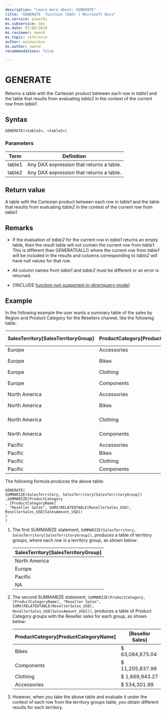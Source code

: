 ```yaml
---
description: "Learn more about: GENERATE"
title: "GENERATE  function (DAX) | Microsoft Docs"
ms.service: powerbi 
ms.subservice: dax 
ms.date: 07/08/2020
ms.reviewer: owend
ms.topic: reference
author: minewiskan
ms.author: owend 
recommendations: false

---
```

# GENERATE

Returns a table with the Cartesian product between each row in *table1* and the table that results from evaluating *table2* in the context of the current row from *table1*.  
  
## Syntax  
  
```dax
GENERATE(<table1>, <table2>)  
```
  
### Parameters  

|Term|Definition|  
|--------|--------------|  
|table1|Any DAX expression that returns a table. |  
|table2|Any DAX expression that returns a table. |  

## Return value

A table with the Cartesian product between each row in *table1* and the table that results from evaluating *table2* in the context of the current row from *table1*  
  
## Remarks  
  
- If the evaluation of *table2* for the current row in *table1* returns an empty table, then the result table will not contain the current row from *table1*. This is different than GENERATEALL() where the current row from *table1* will be included in the results and columns corresponding to *table2* will have null values for that row.  
  
- All column names from *table1* and *table2* must be different or an error is returned.  

- [!INCLUDE [function-not-supported-in-directquery-mode](includes/function-not-supported-in-directquery-mode.md)]

## Example

In the following example the user wants a summary table of the sales by Region and Product Category for the Resellers channel, like the following table:  

|SalesTerritory[SalesTerritoryGroup]|ProductCategory[ProductCategoryName]|[Reseller Sales]|  
|-----|-----|-----|  
|Europe|Accessories|$         142,227.27|  
|Europe|Bikes|$     9,970,200.44|  
|Europe|Clothing|$         365,847.63|  
|Europe|Components|$     2,214,440.19|  
|North America|Accessories|$         379,305.15|  
|North America|Bikes|$   52,403,796.85|  
|North America|Clothing|$     1,281,193.26|  
|North America|Components|$     8,882,848.05|  
|Pacific|Accessories|$           12,769.57|  
|Pacific|Bikes|$         710,677.75|  
|Pacific|Clothing|$           22,902.38|  
|Pacific|Components|$         108,549.71|  
  
The following formula produces the above table:  
  
```dax
GENERATE(  
SUMMARIZE(SalesTerritory, SalesTerritory[SalesTerritoryGroup])  
,SUMMARIZE(ProductCategory   
, [ProductCategoryName]  
, "Reseller Sales", SUMX(RELATEDTABLE(ResellerSales_USD), ResellerSales_USD[SalesAmount_USD])  
)  
)  
```
  
1. The first SUMMARIZE statement, `SUMMARIZE(SalesTerritory, SalesTerritory[SalesTerritoryGroup])`, produces a table of territory groups, where each row is a territory group, as shown below:  
  
    |SalesTerritory[SalesTerritoryGroup]|  
    |----------------------------------------|  
    |North America|  
    |Europe|  
    |Pacific|  
    |NA|  
  
2. The second SUMMARIZE statement, `SUMMARIZE(ProductCategory, [ProductCategoryName], "Reseller Sales", SUMX(RELATEDTABLE(ResellerSales_USD), ResellerSales_USD[SalesAmount_USD]))`, produces a table of Product Category groups with the Reseller sales for each group, as shown below:  
  
    |ProductCategory[ProductCategoryName]|[Reseller Sales]|  
    |-----------------------------------------|---------------------|  
    |Bikes|$               63,084,675.04|  
    |Components|$               11,205,837.96|  
    |Clothing|$                 1,669,943.27|  
    |Accessories|$                     534,301.99|  
  
3. However, when you take the above table and evaluate it under the context of each row from the territory groups table, you obtain different results for each territory.  

